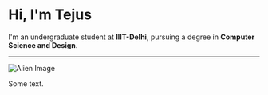 # Hi, I'm Tejus

I'm an undergraduate student at **IIIT-Delhi**, pursuing a degree in **Computer Science and Design**.

---

![Alien Image](https://images.icon-icons.com/665/PNG/512/alien_pixel_icon-icons.com_60289.png)

Some text.
